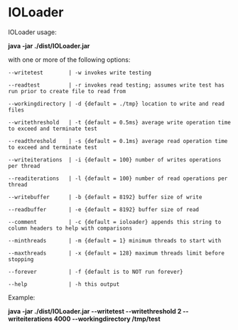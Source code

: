 # IOLoader
IOLoader usage:

**java -jar ./dist/IOLoader.jar**

with one or more of the following options:

	--writetest        | -w invokes write testing

	--readtest         | -r invokes read testing; assumes write test has run prior to create file to read from

	--workingdirectory | -d {default = ./tmp} location to write and read files

	--writethreshold   | -t {default = 0.5ms} average write operation time to exceed and terminate test

	--readthreshold    | -s {default = 0.1ms} average read operation time to exceed and terminate test

	--writeiterations  | -i {default = 100} number of writes operations per thread

	--readiterations   | -l {default = 100} number of read operations per thread

	--writebuffer      | -b {default = 8192} buffer size of write

	--readbuffer       | -e {default = 8192} buffer size of read

	--comment          | -c {default = ioloader} appends this string to column headers to help with comparisons

	--minthreads       | -m {default = 1} minimum threads to start with

	--maxthreads       | -x {default = 128} maximum threads limit before stopping

	--forever          | -f {default is to NOT run forever}

	--help             | -h this output

Example:

**java -jar ./dist/IOLoader.jar --writetest --writethreshold 2 --writeiterations 4000 --workingdirectory /tmp/test**

